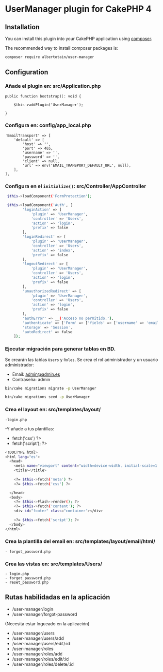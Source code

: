 # UserManager plugin for CakePHP 4

## Installation

You can install this plugin into your CakePHP application using [composer](https://getcomposer.org).

The recommended way to install composer packages is:

```bash
composer require albertotain/user-manager
```

## Configuration

### Añade el plugin en: src/Application.php

```
public function bootstrap(): void {

	$this->addPlugin('UserManager');

}
```

### Configura en: config/app_local.php

    'EmailTransport' => [
        'default' => [
            'host' => '',
            'port' => 465,
            'username' => '',
            'password' => '',
            'client' => null,
            'url' => env('EMAIL_TRANSPORT_DEFAULT_URL', null),
        ],
    ],

### Configura en el `initialize()`: src/Controller/AppController

```bash
 $this->loadComponent('FormProtection');

 $this->loadComponent('Auth', [
		'loginAction' => [
			'plugin' => 'UserManager',
			'controller' => 'Users',
			'action' => 'login',
            'prefix' => false
		],
		'loginRedirect' => [
			'plugin' => 'UserManager',
			'controller' => 'Users',
			'action' => 'index',
            'prefix' => false
		],
		'logoutRedirect' => [
			'plugin' => 'UserManager',
			'controller' => 'Users',
			'action' => 'login',
			'prefix' => false
		],
		'unauthorizedRedirect' => [
			'plugin' => 'UserManager',
			'controller' => 'Users',
			'action' => 'login',
			'prefix' => false
		],
		'authError' => __('Acceso no permitido.'),
		'authenticate' => ['Form' => ['fields' => ['username' => 'email']]],
		'storage' => 'Session',
		'autoRedirect' => false
	]);
```

### Ejecutar migración para generar tablas en BD.

Se crearán las tablas `Users` y `Roles`. Se crea el rol administrador y un usuario administrador:
- Email: admin@admin.es
- Contraseña: admin

```bash
bin/cake migrations migrate -p UserManager

bin/cake migrations seed -p UserManager

```

### Crea el layout en: src/templates/layout/

    -login.php

-Y añade a tus plantillas:
  - <?= $this->fetch('css') ?>
  - <?= $this->fetch('script'); ?>

```bash
<!DOCTYPE html>
<html lang="es">
  <head>
    <meta name="viewport" content="width=device-width, initial-scale=1.0, maximum-scale=1.0, user-scalable=no" />
    <title></title>
  
    <?= $this->fetch('meta') ?>
    <?= $this->fetch('css') ?>

  </head>
  <body>
    <?= $this->Flash->render(); ?>
    <?= $this->fetch('content'); ?>
    <div id="footer" class="container"></div>
    
    <?= $this->fetch('script'); ?>
  </body>
</html>
````

### Crea la plantilla del email en: src/templates/layout/email/html/

    - forgot_password.php

### Crea las vistas en: src/templates/Users/

    - login.php
    - forgot_password.php
    - reset_password.php


## Rutas habilidadas en la aplicación

- /user-manager/login
- /user-manager/forgot-password

(Necesita estar logueado en la aplicación)

- /user-manager/users
- /user-manager/users/add
- /user-manager/users/edit/:id
- /user-manager/roles
- /user-manager/roles/add
- /user-manager/roles/edit/:id
- /user-manager/roles/delete/:id
